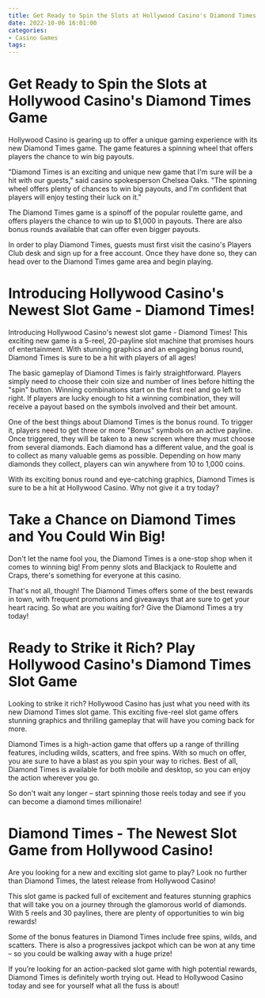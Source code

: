 ```yaml
---
title: Get Ready to Spin the Slots at Hollywood Casino's Diamond Times Game
date: 2022-10-06 16:01:00
categories:
- Casino Games
tags:
---
```



#  Get Ready to Spin the Slots at Hollywood Casino's Diamond Times Game

Hollywood Casino is gearing up to offer a unique gaming experience with its new Diamond Times game. The game features a spinning wheel that offers players the chance to win big payouts.

"Diamond Times is an exciting and unique new game that I'm sure will be a hit with our guests," said casino spokesperson Chelsea Oaks. "The spinning wheel offers plenty of chances to win big payouts, and I'm confident that players will enjoy testing their luck on it."

The Diamond Times game is a spinoff of the popular roulette game, and offers players the chance to win up to $1,000 in payouts. There are also bonus rounds available that can offer even bigger payouts.

In order to play Diamond Times, guests must first visit the casino's Players Club desk and sign up for a free account. Once they have done so, they can head over to the Diamond Times game area and begin playing.

#  Introducing Hollywood Casino's Newest Slot Game - Diamond Times!

Introducing Hollywood Casino's newest slot game - Diamond Times! This exciting new game is a 5-reel, 20-payline slot machine that promises hours of entertainment. With stunning graphics and an engaging bonus round, Diamond Times is sure to be a hit with players of all ages!

The basic gameplay of Diamond Times is fairly straightforward. Players simply need to choose their coin size and number of lines before hitting the "spin" button. Winning combinations start on the first reel and go left to right. If players are lucky enough to hit a winning combination, they will receive a payout based on the symbols involved and their bet amount.

One of the best things about Diamond Times is the bonus round. To trigger it, players need to get three or more "Bonus" symbols on an active payline. Once triggered, they will be taken to a new screen where they must choose from several diamonds. Each diamond has a different value, and the goal is to collect as many valuable gems as possible. Depending on how many diamonds they collect, players can win anywhere from 10 to 1,000 coins.

With its exciting bonus round and eye-catching graphics, Diamond Times is sure to be a hit at Hollywood Casino. Why not give it a try today?

#  Take a Chance on Diamond Times and You Could Win Big!

Don't let the name fool you, the Diamond Times is a one-stop shop when it comes to winning big! From penny slots and Blackjack to Roulette and Craps, there's something for everyone at this casino.

That's not all, though! The Diamond Times offers some of the best rewards in town, with frequent promotions and giveaways that are sure to get your heart racing. So what are you waiting for? Give the Diamond Times a try today!

#  Ready to Strike it Rich? Play Hollywood Casino's Diamond Times Slot Game

Looking to strike it rich? Hollywood Casino has just what you need with its new Diamond Times slot game. This exciting five-reel slot game offers stunning graphics and thrilling gameplay that will have you coming back for more.

Diamond Times is a high-action game that offers up a range of thrilling features, including wilds, scatters, and free spins. With so much on offer, you are sure to have a blast as you spin your way to riches. Best of all, Diamond Times is available for both mobile and desktop, so you can enjoy the action wherever you go.

So don't wait any longer – start spinning those reels today and see if you can become a diamond times millionaire!

#  Diamond Times - The Newest Slot Game from Hollywood Casino!

Are you looking for a new and exciting slot game to play? Look no further than Diamond Times, the latest release from Hollywood Casino!

This slot game is packed full of excitement and features stunning graphics that will take you on a journey through the glamorous world of diamonds. With 5 reels and 30 paylines, there are plenty of opportunities to win big rewards!

Some of the bonus features in Diamond Times include free spins, wilds, and scatters. There is also a progressives jackpot which can be won at any time – so you could be walking away with a huge prize!

If you’re looking for an action-packed slot game with high potential rewards, Diamond Times is definitely worth trying out. Head to Hollywood Casino today and see for yourself what all the fuss is about!